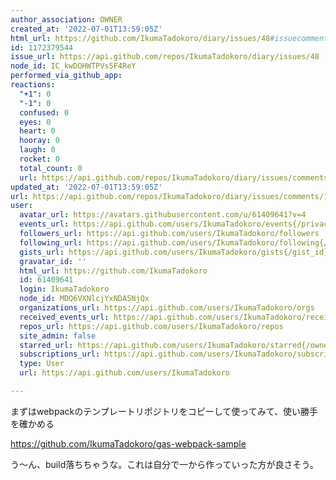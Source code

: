 ```yaml
---
author_association: OWNER
created_at: '2022-07-01T13:59:05Z'
html_url: https://github.com/IkumaTadokoro/diary/issues/48#issuecomment-1172379544
id: 1172379544
issue_url: https://api.github.com/repos/IkumaTadokoro/diary/issues/48
node_id: IC_kwDOHWTPVs5F4ReY
performed_via_github_app: 
reactions:
  "+1": 0
  "-1": 0
  confused: 0
  eyes: 0
  heart: 0
  hooray: 0
  laugh: 0
  rocket: 0
  total_count: 0
  url: https://api.github.com/repos/IkumaTadokoro/diary/issues/comments/1172379544/reactions
updated_at: '2022-07-01T13:59:05Z'
url: https://api.github.com/repos/IkumaTadokoro/diary/issues/comments/1172379544
user:
  avatar_url: https://avatars.githubusercontent.com/u/61409641?v=4
  events_url: https://api.github.com/users/IkumaTadokoro/events{/privacy}
  followers_url: https://api.github.com/users/IkumaTadokoro/followers
  following_url: https://api.github.com/users/IkumaTadokoro/following{/other_user}
  gists_url: https://api.github.com/users/IkumaTadokoro/gists{/gist_id}
  gravatar_id: ''
  html_url: https://github.com/IkumaTadokoro
  id: 61409641
  login: IkumaTadokoro
  node_id: MDQ6VXNlcjYxNDA5NjQx
  organizations_url: https://api.github.com/users/IkumaTadokoro/orgs
  received_events_url: https://api.github.com/users/IkumaTadokoro/received_events
  repos_url: https://api.github.com/users/IkumaTadokoro/repos
  site_admin: false
  starred_url: https://api.github.com/users/IkumaTadokoro/starred{/owner}{/repo}
  subscriptions_url: https://api.github.com/users/IkumaTadokoro/subscriptions
  type: User
  url: https://api.github.com/users/IkumaTadokoro

---
```

まずはwebpackのテンプレートリポジトリをコピーして使ってみて、使い勝手を確かめる

https://github.com/IkumaTadokoro/gas-webpack-sample

う〜ん、build落ちちゃうな。これは自分で一から作っていった方が良さそう。

